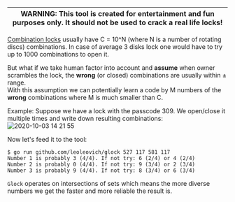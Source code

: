 | WARNING: This tool is created for entertainment and fun purposes only. It should not be used to crack a real life locks! |
| --- |

[Combination locks](https://en.wikipedia.org/wiki/Combination_lock) usually have C = 10^N (where N is a number of rotating discs) combinations.
In case of average 3 disks lock one would have to try up to 1000 combinations to open it.

But what if we take human factor into account and **assume** when owner scrambles the lock, the **wrong** (or closed) combinations are usually within ± range.  
With this assumption we can potentially learn a code by M numbers of the **wrong** combinations where M is much smaller than C.

Example:
Suppose we have a lock with the passcode 309.
We open/close it multiple times and write down resulting combinations:
![2020-10-03 14 21 55](https://user-images.githubusercontent.com/4749052/94992735-de198080-0583-11eb-8855-58e9e09df0bc.jpg)

Now let's feed it to the tool:
```
$ go run github.com/leoleovich/glock 527 117 581 117
Number 1 is probably 3 (4/4). If not try: 6 (2/4) or 4 (2/4)
Number 2 is probably 0 (4/4). If not try: 9 (3/4) or 2 (3/4)
Number 3 is probably 9 (4/4). If not try: 8 (3/4) or 6 (3/4)
```

`Glock` operates on intersections of sets which means the more diverse numbers we get the faster and more reliable the result is.
